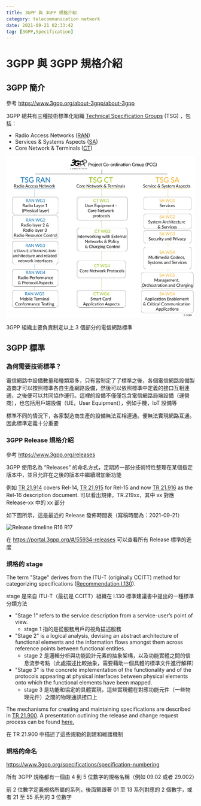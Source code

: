 ```yaml
---
title: 3GPP 與 3GPP 規格介紹
category: telecommunication network
date: 2021-09-21 02:33:42
tag: [3GPP,Specification]
---
```


# 3GPP 與 3GPP 規格介紹

## 3GPP 簡介

參考 https://www.3gpp.org/about-3gpp/about-3gpp

3GPP 總共有三種技術標準化組織 [Technical Specification Groups](https://www.3gpp.org/specifications-groups) (TSG) ，包括：

- Radio Access Networks ([RAN](https://www.3gpp.org/RAN))
- Services & Systems Aspects ([SA](https://www.3gpp.org/SA))
- Core Network & Terminals ([CT](https://www.3gpp.org/rubrique34)) 

![2021 3gpp Organigram](./2021_new-Organigram_3gpp.jpg)

3GPP 組織主要負責制定以上 3 個部分的電信網路標準

## 3GPP 標準

### 為何需要技術標準？

電信網路中設備數量和種類眾多，只有當制定了了標準之後，各個電信網路設備製造商才可以按照標準各自生產網路設備，然後可以依照標準中定義的接口互相連通，之後便可以共同協作運行。這裡的設備不僅僅包含電信網路局端設備（運營商），也包括用戶端設備（UE，User Equipment），例如手機，IoT 設備等

標準不同的情況下，各家製造商生產的設備無法互相連通。便無法實現網路互通。因此標準定義十分重要

### 3GPP Release 規格介紹

參考 https://www.3gpp.org/releases

3GPP 使用名為 “Releases” 的命名方式，定期將一部分技術特性整理在某個指定版本中，並且允許在之後的版本中繼續增加新功能

例如  [TR 21.914](https://portal.3gpp.org/desktopmodules/Specifications/SpecificationDetails.aspx?specificationId=3179) covers Rel-14, [TR 21.915](https://portal.3gpp.org/desktopmodules/Specifications/SpecificationDetails.aspx?specificationId=3389) for Rel-15 and now [TR 21.916](https://portal.3gpp.org/desktopmodules/Specifications/SpecificationDetails.aspx?specificationId=3493) as the Rel-16 description document. 可以看出規律，TR.219xx，其中 xx 對應 Release-xx 中的 xx 部分

如下圖所示，這是最近的 Release 發佈時間表（寫稿時間為：2021-09-21）

![Release timeline R16 R17](./Release_timeline_R16_R17.jpg)

在 https://portal.3gpp.org/#/55934-releases 可以查看所有 Release 標準的進度

### 規格的 stage

The term "Stage" derives from the ITU-T (originally CCITT) method for categorizing specifications ([Recommendation I.130](https://"http/www.itu.int/rec/T-REC-I.130/en/")).

stage 是來自 ITU-T（最初是 CCITT）組織在 I.130 標準建議書中提出的一種標準分類方法

- "Stage 1" refers to the service description from a service-user’s point of view.
  - stage 1 指的是從服務用戶的視角描述服務
- "Stage 2" is a logical analysis, devising an abstract architecture of functional elements and the information flows amongst them across reference points between functional entities.
  - stage 2 是邏輯分析與功能設計元素的抽象架構，以及功能實體之間的信息流參考點（此處描述比較抽象，需要藉助一個具體的標準文件進行解釋）
- "Stage 3" is the concrete implementation of the functionality and of the protocols appearing at physical interfaces between physical elements onto which the functional elements have been mapped.
  - stage 3 是功能和協定的具體實現，這些實現體在對應功能元件（一些物理元件）之間的物理通訊接口上

The mechanisms for creating and maintaining specifications are described in [TR 21.900](https://www.3gpp.org/DynaReport/21900.htm). A presentation outlining the release and change request process can be found [here.](https://www.3gpp.org/FTP/Inbox/2008_web_files/The_change_control_cycle.ppt)

在 TR 21.900 中描述了這些規範的創建和維護機制

### 規格的命名

https://www.3gpp.org/specifications/specification-numbering

所有 3GPP 規格都有一個由 4 到 5 位數字的規格名稱（例如 09.02 或者 29.002）

前 2 位數字定義規格所屬的系列，後面緊跟著 01 至 13 系列對應的 2 個數字，或者 21 至 55 系列的 3 位數字





